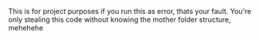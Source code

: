 This is for project purposes if you run this as error, thats your fault. You're only stealing this code without knowing the mother folder structure, mehehehe 
